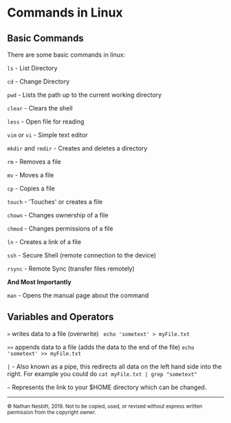 # Commands in Linux

## Basic Commands

There are some basic commands in linux:

`ls` - List Directory

`cd` - Change Directory

`pwd` - Lists the path up to the current working directory

`clear` - Clears the shell

`less` - Open file for reading

`vim` or `vi` - Simple text editor

`mkdir` and `rmdir` - Creates and deletes a directory

`rm` - Removes a file

`mv` - Moves a file

`cp` - Copies a file

`touch` - 'Touches' or creates a file

`chown` - Changes ownership of a file

`chmod` - Changes permissions of a file

`ln` - Creates a link of a file

`ssh` - Secure Shell (remote connection to the device)

`rsync` - Remote Sync (transfer files remotely)

**And Most Importantly**

`man` - Opens the manual page about the command

## Variables and Operators

`>` writes data to a file (overwrite) ` echo 'sometext' > myFile.txt`

`>>` appends data to a file (adds the data to the end of the file) `echo 'sometext' >> myFile.txt`

`|` - Also known as a pipe, this redirects all data on the left hand side into the right. For example you could do `cat myFile.txt | grep "sometext"`

`~` Represents the link to your $HOME directory which can be changed.

---
<small>© Nathan Nesbitt, 2019. Not to be copied, used, or revised without express written permission from the copyright owner. </small>